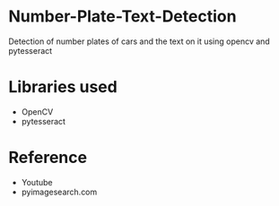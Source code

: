 # Number-Plate-Text-Detection
Detection of number plates of cars and the text on it using opencv and pytesseract

# Libraries used
- OpenCV
- pytesseract

# Reference
- Youtube
- pyimagesearch.com
